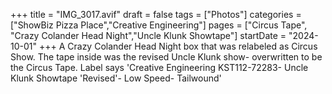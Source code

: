 +++
title = "IMG_3017.avif"
draft = false
tags = ["Photos"]
categories = ["ShowBiz Pizza Place","Creative Engineering"]
pages = ["Circus Tape", "Crazy Colander Head Night","Uncle Klunk Showtape"]
startDate = "2024-10-01"
+++
A Crazy Colander Head Night box that was relabeled as Circus Show. The tape inside was the revised Uncle Klunk show- overwritten to be the Circus Tape. Label says 'Creative Engineering KST112-72283- Uncle Klunk Showtape 'Revised'- Low Speed- Tailwound'
